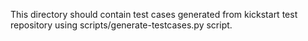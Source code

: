 This directory should contain test cases generated from kickstart test repository using scripts/generate-testcases.py script.
